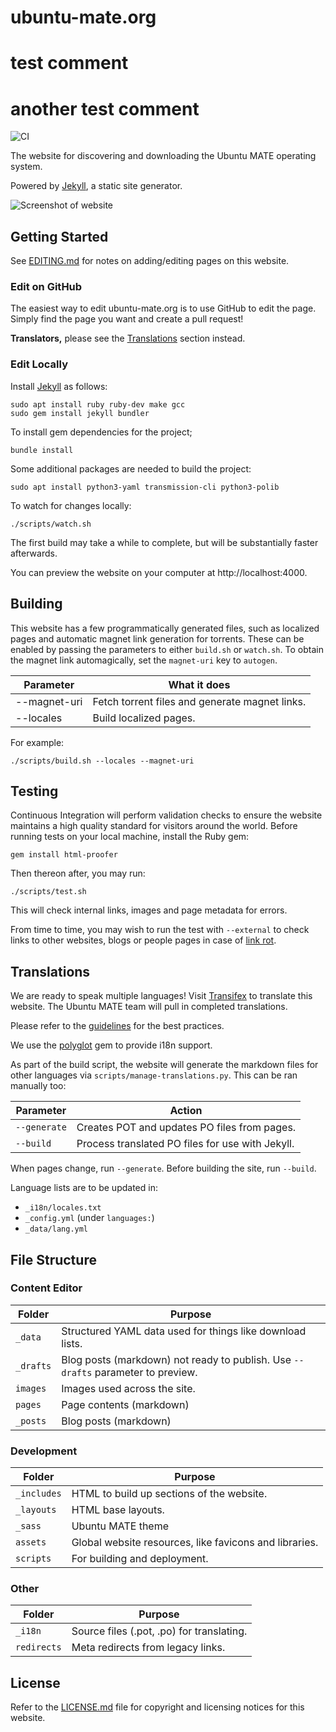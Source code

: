 # ubuntu-mate.org

# test comment
# another test comment
![CI](https://github.com/ubuntu-mate/ubuntu-mate.org/workflows/CI/badge.svg)

The website for discovering and downloading the Ubuntu MATE operating system.

Powered by [Jekyll](https://jekyllrb.com/), a static site generator.

![Screenshot of website](.github/preview.png)


## Getting Started

See [EDITING.md](EDITING.md) for notes on adding/editing pages on this website.

### Edit on GitHub

The easiest way to edit ubuntu-mate.org is to use GitHub to edit the page.
Simply find the page you want and create a pull request!

**Translators,** please see the [Translations](#Translations) section instead.

### Edit Locally

Install [Jekyll](https://jekyllrb.com) as follows:

    sudo apt install ruby ruby-dev make gcc
    sudo gem install jekyll bundler

To install gem dependencies for the project;

    bundle install

Some additional packages are needed to build the project:

    sudo apt install python3-yaml transmission-cli python3-polib

To watch for changes locally:

    ./scripts/watch.sh

The first build may take a while to complete, but will be substantially faster
afterwards.

You can preview the website on your computer at http://localhost:4000.


## Building

This website has a few programmatically generated files, such as localized pages
and automatic magnet link generation for torrents. These can be enabled by passing
the parameters to either `build.sh` or `watch.sh`. To obtain the magnet
link automagically, set the `magnet-uri` key to `autogen`.

| Parameter     | What it does                                              |
| ------------- | --------------------------------------------------------- |
| --magnet-uri  | Fetch torrent files and generate magnet links.
| --locales     | Build localized pages.

For example:

    ./scripts/build.sh --locales --magnet-uri


## Testing

Continuous Integration will perform validation checks to ensure the website
maintains a high quality standard for visitors around the world. Before running
tests on your local machine, install the Ruby gem:

    gem install html-proofer

Then thereon after, you may run:

    ./scripts/test.sh

This will check internal links, images and page metadata for errors.

From time to time, you may wish to run the test with `--external` to check
links to other websites, blogs or people pages in case of [link rot](https://en.wikipedia.org/wiki/Link_rot).


## Translations

We are ready to speak multiple languages! Visit
[Transifex](https://www.transifex.com/ubuntu-mate/ubuntu-mate.org/)
to translate this website. The Ubuntu MATE team will pull in completed translations.

Please refer to the [guidelines](https://ubuntu-mate.community/t/22342) for
the best practices.

We use the [polyglot](https://github.com/untra/polyglot) gem to provide i18n support.

As part of the build script, the website will generate the markdown files for other
languages via `scripts/manage-translations.py`. This can be ran manually too:

| Parameter             | Action                                            |
|-----------------------|---------------------------------------------------|
| `--generate`          | Creates POT and updates PO files from pages.
| `--build`             | Process translated PO files for use with Jekyll.

When pages change, run `--generate`. Before building the site, run `--build`.

Language lists are to be updated in:

* `_i18n/locales.txt`
* `_config.yml` (under `languages:`)
* `_data/lang.yml`


## File Structure

### Content Editor

| Folder            | Purpose
|-------------------|-------------------------------------------------------|
| `_data`           | Structured YAML data used for things like download lists.
| `_drafts`         | Blog posts (markdown) not ready to publish. Use `--drafts` parameter to preview.
| `images`          | Images used across the site.
| `pages`           | Page contents (markdown)
| `_posts`          | Blog posts (markdown)

### Development

| Folder            | Purpose
|-------------------|-------------------------------------------------------|
| `_includes`       | HTML to build up sections of the website.
| `_layouts`        | HTML base layouts.
| `_sass`           | Ubuntu MATE theme
| `assets`          | Global website resources, like favicons and libraries.
| `scripts`         | For building and deployment.

### Other

| Folder            | Purpose
|-------------------|------------------------------------------------------|
| `_i18n`           | Source files (.pot, .po) for translating.
| `redirects`       | Meta redirects from legacy links.


## License

Refer to the [LICENSE.md](LICENSE.md) file for copyright and licensing notices
for this website.
